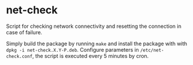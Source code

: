 # net-check
Script for checking network connectivity and resetting the connection
in case of failure.

Simply build the package by running `make` and install the package with with
`dpkg -i net-check.X.Y-P.deb`. Configure parameters in `/etc/net-check.conf`,
the script is executed every 5 minutes by cron.
